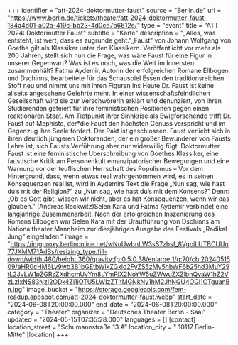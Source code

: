 +++
identifier = "att-2024-doktormutter-faust"
source = "Berlin.de"
url = "https://www.berlin.de/tickets/theater/att-2024-doktormutter-faust-184a4d01-a02a-419c-bb23-4d0ce7b6612e/"
type = "event"
title = "ATT 2024: Doktormutter Faust"
subtitle = "Karte"
description = "„Alles, was entsteht, ist wert, dass es zugrunde geht.”„Faust” von Johann Wolfgang von Goethe gilt als Klassiker unter den Klassikern. Veröffentlicht vor mehr als 200 Jahren, stellt sich nun die Frage, was wäre Faust für eine Figur in unserer Gegenwart? Was ist es noch, was die Welt im Innersten zusammenhält? Fatma Aydemir, Autorin der erfolgreichen Romane Ellbogen und Dschinns, bearbeitete für das Schauspiel Essen den traditionsreichen Stoff neu und nimmt uns mit ihren Figuren ins Heute.Dr. Faust ist keine allseits angesehene Gelehrte mehr. In einer wissenschaftsfeindlichen Gesellschaft wird sie zur Verschwörerin erklärt und denunziert, von ihren Studierenden gefeiert für ihre feministischen Positionen gegen einen reaktionären Staat. Am Tiefpunkt ihrer Sinnkrise als Ewigforschende trifft Dr. Faust auf Mephisto, der*die Faust den höchsten Genuss verspricht und im Gegenzug ihre Seele fordert. Der Pakt ist geschlossen. Faust verliebt sich in ihren deutlich jüngeren Doktoranden, der ein großer Bewunderer von Fausts Lehre ist, sich Fausts Verführung aber nur widerwillig fügt. Doktormutter Faust ist eine feministische Überschreibung von Goethes Klassiker, eine faustische Kritik am Personenkult emanzipatorischer Bewegungen und eine Warnung vor der teuflischen Herrschaft des Populismus – Vor dem Hintergrund, dass, wenn etwas real wahrgenommen wird, es in seinen Konsequenzen real ist, wird in Aydemirs Text die Frage „Nun sag, wie hast du’s mit der Religion?” zu „Nun sag, wie hast du’s mit dem Konsens?” Denn: „Ob es Gott gibt, wissen wir nicht, aber es hat Konsequenzen, wenn wir das glauben.” (Andreas Reckwitz)Selen Kara und Fatma Aydemir verbindet eine langjährige Zusammenarbeit. Nach der erfolgreichen Inszenierung des Romans Ellbogen war Selen Kara mit der Uraufführung von Dschinns am Nationaltheater Mannheim zur diesjährigen Ausgabe des Festivals „Radikal Jung” eingeladen."
image = "https://imgproxy.berlinonline.net/wNuUwbnLW3sS7zhsf_8VgoiLUTBCUUn77JXMM71AdBs/resizing_type:fill-down/width:480/height:360/gravity:fp:0.5:0.38/enlarge:1/q:70/cb:2024051509/aHR0cHM6Ly9wb3B1bGEtbWlkZGxld2FyZS5zMy5hbWF6b25hd3MuY29tL2JvLW1pZGRsZXdhcmUvYm8uYmRlX2NoYW5uZWwuZXZlbnQvaW1hZ2VzLzIxNS83NzI2ODk4Zi1iOTU5LWIzZTItMGNkNy1hM2JhNGU4OGI1OTguanBn.jpg"
image_bucket = "https://storage.googleapis.com/fem-readup.appspot.com/att-2024-doktormutter-faust.webp"
start_date = "2024-06-08T20:00:00.000"
end_date = "2024-06-08T20:00:00.000"
category = "Theater"
organizer = "Deutsches Theater Berlin - Saal"
updated = "2024-05-15T07:35:28.000"
languages = []
[contact]
location_street = "Schumannstraße 13 A"
location_city = " 10117 Berlin-Mitte"
[location]
+++
